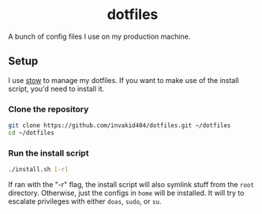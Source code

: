 <div align="center">
	<h1>dotfiles</h1>
</div>

A bunch of config files I use on my production machine.

## Setup

I use [stow](https://www.gnu.org/software/stow) to manage my dotfiles. If you want to make use of the install script, you'd need to install it.

### Clone the repository
```sh
git clone https://github.com/invakid404/dotfiles.git ~/dotfiles
cd ~/dotfiles
```

### Run the install script
```sh
./install.sh [-r]
```

If ran with the "-r" flag, the install script will also symlink stuff from the `root` directory. Otherwise, just the configs in `home` will be installed. It will try to escalate privileges with either `doas`, `sudo`, or `su`.
